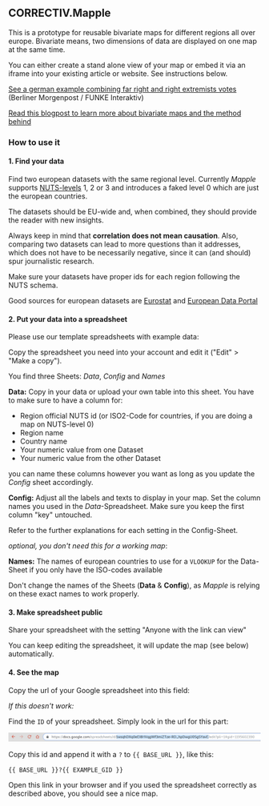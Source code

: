 ## CORRECTIV.Mapple

This is a prototype for reusable bivariate maps for different regions all over
europe. Bivariate means, two dimensions of data are displayed on one map at the
same time.

You can either create a stand alone view of your map or embed it via an iframe
into your existing article or website. See instructions below.

[See a german example combining far right and right extremists votes](https://interaktiv.morgenpost.de/wo-deutschland-rechts-waehlt/) (Berliner Morgenpost / FUNKE Interaktiv)

[Read this blogpost to learn more about bivariate maps and the method behind](http://www.joshuastevens.net/cartography/make-a-bivariate-choropleth-map/)

### How to use it

#### 1. Find your data

Find two european datasets with the same regional level. Currently *Mapple*
supports [NUTS-levels](https://en.wikipedia.org/wiki/Nomenclature_of_Territorial_Units_for_Statistics)
1, 2 or 3 and introduces a faked level 0 which are just the european countries.

The datasets should be EU-wide and, when combined, they should provide the
reader with new insights.

Always keep in mind that **correlation does not mean causation**. Also,
comparing two datasets can lead to more questions than it addresses, which does
not have to be necessarily negative, since it can (and should) spur
journalistic research.

Make sure your datasets have proper ids for each region following the NUTS
schema.

Good sources for european datasets are
[Eurostat](https://ec.europa.eu/eurostat/) and
[European Data Portal](https://www.europeandataportal.eu/en)

#### 2. Put your data into a spreadsheet

Please use our template spreadsheets with example data:

<mapple-examples></mapple-examples>

Copy the spreadsheet you need into your account and edit it
("Edit" > "Make a copy").

You find three Sheets: *Data*, *Config* and *Names*

**Data:** Copy in your data or upload your own table into this sheet. You have
to make sure to have a column for:
- Region official NUTS id (or ISO2-Code for countries, if you are doing a map
  on NUTS-level 0)
- Region name
- Country name
- Your numeric value from one Dataset
- Your numeric value from the other Dataset

you can name these columns however you want as long as you update the *Config*
sheet accordingly.

**Config:** Adjust all the labels and texts to display in your map. Set the
column names you used in the *Data*-Spreadsheet. Make sure you keep the first
column "key" untouched.

Refer to the further explanations for each setting in the Config-Sheet.

*optional, you don't need this for a working map*:

**Names:** The names of european countries to use for a `VLOOKUP` for the
Data-Sheet if you only have the ISO-codes available

Don't change the names of the Sheets (**Data** & **Config**), as *Mapple* is
relying on these exact names to work properly.

#### 3. Make spreadsheet public

Share your spreadsheet with the setting "Anyone with the link can view"

You can keep editing the spreadsheet, it will update the map (see below)
automatically.

#### 4. See the map

Copy the url of your Google spreadsheet into this field:

<mapple-generate-links></mapple-generate-links>

*If this doesn't work:*

Find the `ID` of your spreadsheet. Simply look in the url for this part:

![how to find the google id](/media/img/gid.png)

Copy this id and append it with a `?` to `{{ BASE_URL }}`, like this:

    {{ BASE_URL }}?{{ EXAMPLE_GID }}

Open this link in your browser and if you used the spreadsheet correctly as
described above, you should see a nice map.
